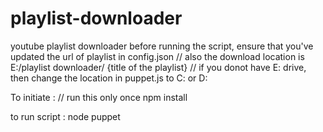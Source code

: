 # playlist-downloader
youtube playlist downloader
before running the script, ensure that you've updated the url of playlist in config.json
// also the download location is E:/playlist downloader/ {title of the playlist}
// if you donot have E: drive, then change the location in puppet.js to C: or D:

To initiate :
// run this only once
npm install

to run script : 
node puppet
